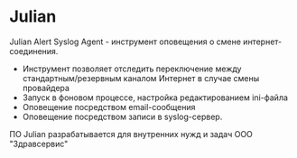 # Julian
Julian Alert Syslog Agent - инструмент оповещения о смене интернет-соединения.

 - Инструмент позволяет отследить переключение между стандартным/резервным каналом Интернет в случае смены провайдера
 - Запуск в фоновом процессе, настройка редактированием ini-файла
 - Оповещение посредством email-сообщения
 - Оповещение посредством записи в syslog-сервер.
  
ПО Julian разрабатывается для внутренних нужд и задач ООО "Здравсервис"